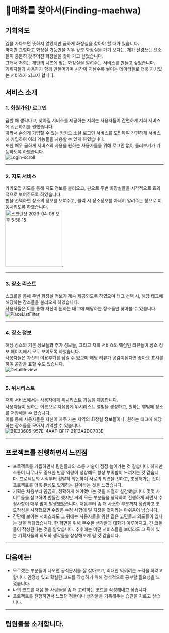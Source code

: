 # 🌸매화를 찾아서(Finding-maehwa)

## 기획의도
길을 가다보면 뜻하지 않았지만 급하게 화장실을 찾아야 할 때가 있습니다.   
하지만 그렇다고 화장실 기능만을 겨우 갖춘 화장실을 가기 보다는, 제가 신경쓰는 요소들이 충분히 갖추어진 화장실을 찾아 가고 싶었습니다.   
그래서 저희는 개인의 니즈에 맞는 화장실을 알려주는 서비스를 만들고 싶었습니다.   
기획자들과 사용자가 함께 만들어가며 시간이 지날수록 쌓이는 데이터들로 더욱 가치있는 서비스가 되고자 합니다.   

## 서비스 소개
### 1. 회원가입/ 로그인
급할 때 생각나고, 찾아질 서비스를 제공하는 저희는 사용자들이 간편하게 저희 서비스에 접근하기를 원했습니다.   
따라서 손쉽게 가입할 수 있는 카카오 소셜 로그인 서비스를 도입하여 간편하게 서비스에 가입하여 여러 기능들을 사용할 수 있게 하였습니다.   
또한 매우 급하게 서비스의 사용을 원하는 사용자들을 위해 로그인 없이 둘러보기가 가능하도록 하였습니다.   
![Login-scroll](https://user-images.githubusercontent.com/110710238/230713764-5adf4727-6b45-4bdc-8543-aaa7bc7fadc6.gif)

---
### 2. 지도 서비스
카카오맵 지도를 통해 지도 정보를 불러오고, 핀으로 주변 화장실들을 시각적으로 효과적으로 보여주도록 하였습니다.   
핀을 선택하면 장소의 정보를 보여주고, 클릭 시 장소정보를 자세히 알려주는 창으로 이동시키도록 하였습니다.      
<img width="181" alt="스크린샷 2023-04-08 오후 5 58 15" src="https://user-images.githubusercontent.com/110710238/230713096-abe6d149-05d6-4eba-91d6-d29f2999a58b.png">.   

---
### 3. 장소 리스트
스크롤을 통해 주변 화장실 정보가 계속 제공되도록 하였으며 태그 선택 시, 해당 태그에 해당하는 장소들을 불러오게 하였습니다.   
사용자들은 이를 통해 자신이 원하는 태그에 해당하는 장소들만 찾아볼 수 있습니다.   
![PlaceListFilter](https://user-images.githubusercontent.com/110710238/230713287-fc75f9cf-db6b-48bc-9b6c-963d5f21af3f.gif)

---
### 4. 장소 정보
해당 장소의 기본 정보들과 추가 정보들, 그리고 저희 서비스의 핵심인 리뷰들이 장소 정보 페이지에서 모두 보이도록 하였습니다.    
사용자들은 자신의 이용후기를 남길 수 있으며 해당 리뷰가 공감이된다면 좋아요 표시를 하여 공감을 표할 수도 있습니다.   
![DetailReview](https://user-images.githubusercontent.com/110710238/230713535-abb88646-0c61-483a-ba15-75e74584d1a4.gif)

---
### 5. 위시리스트
저희 서비스에서는 사용자에게 위시리스트 기능을 제공합니다.   
사용자들이 원하는 이름으로 자유롭게 위시리스트 앨범을 생성하고, 원하는 앨범에 장소를 저장해둘 수 있습니다.   
이를 통해 사용자들은 자신이 자주 가는 지역의 화장실 정보들이나, 원하는 태그에 해당하는 장소들을 모아서 기억할 수 있습니다.   
![B1E23605-957E-4AAF-BF17-21F2A2DC703E](https://user-images.githubusercontent.com/110710238/230713623-874fc951-6343-4b5a-aaf7-f0240e2505fa.gif)

---
## 프로젝트를 진행하면서 느낀점
- 프로젝트를 거듭하면서 팀원들과의 소통 기술이 점점 늘어가는 것 같습니다. 하지만 소통이 너무나도 중요한 만큼 역량이 성장해도 항상 부족함이 느껴지는 것 같습니다.
프로젝트의 시작부터 활발히 의논하며 서로의 의견을 전하고, 조정해가는 것이 프로젝트를 더욱 완성도 있게하는 길이라는 것을 느꼈습니다.   
- 기획은 처음부터 꼼곰히, 정확하게 해야겠다는 것을 처절히 실감했습니다. 몇몇 사이트들을 참고하여 만들긴 했지만 거의 모든 부분들을 창작하여 진행하게 되면서 수정사항이 매우 많이 발생했었습니다.
처음부터 좀 더 사소한 부분까지 정립하고 코드작성을 시작했으면 수많은 수정 사항에 덜 지쳤을 것이라는 아쉬움이 남습니다.   
- 간단해 보이는 서비스라도 그 뒤에는 사용자들을 위한 많은 고민들과 의도들이 있다는 것을 깨닳았습니다. 한 화면을 위해 무수한 생각들과 대화가 이루어지고, 긴 코들들이 작성된다는 것을 알았습니다.
추후에는 어떤 서비스들을 보더라도 그 뒤에 있는 기획자들의 의도와 생각들을 상상해보게 될 것 같습니다.

---
## 다음에는!
- 모르겠는 부분들이 나오면 공식문서를 잘 찾아보고, 최대한 익히려는 노력을 하려고 합니다. 안정성 있고 확실한 코드를 작성하기 위해 정석적으로 공부할 필요성을 느꼈습니다.
- 나의 코드를 처음 볼 사람들을 좀 더 고려하는 코드를 작성해내고 싶습니다.
- 프로젝트를 진행하면서 느꼈던 점들이나 생각들을 기록해두는 습관을 기르고 싶습니다.

---
## 팀원들을 소개합니다.

